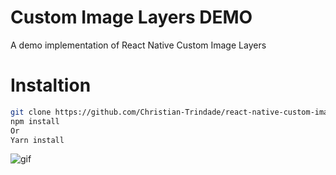 # Custom Image Layers DEMO

A demo implementation of React Native Custom Image Layers

# Instaltion

```bash
git clone https://github.com/Christian-Trindade/react-native-custom-image-layers.git
npm install
Or
Yarn install
```

![gif](https://i.ibb.co/b5bbncL/ezgif-3-661726dbd267.gif)
